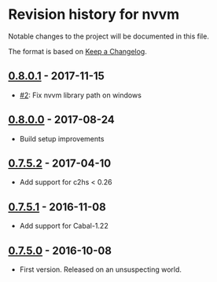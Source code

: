 # Revision history for nvvm

Notable changes to the project will be documented in this file.

The format is based on [Keep a Changelog](http://keepachangelog.com/).

## [0.8.0.1] - 2017-11-15
  * [#2]: Fix nvvm library path on windows

## [0.8.0.0] - 2017-08-24
  * Build setup improvements

## [0.7.5.2] - 2017-04-10
  * Add support for c2hs < 0.26

## [0.7.5.1] - 2016-11-08
  * Add support for Cabal-1.22

## [0.7.5.0] - 2016-10-08
  * First version. Released on an unsuspecting world.


[0.8.0.1]:      https://github.com/tmcdonell/nvvm/compare/v0.8.0.0...v0.8.0.1
[0.8.0.0]:      https://github.com/tmcdonell/nvvm/compare/v0.7.5.2...v0.8.0.0
[0.7.5.2]:      https://github.com/tmcdonell/nvvm/compare/0.7.5.1...v0.7.5.2
[0.7.5.1]:      https://github.com/tmcdonell/nvvm/compare/0.7.5.0...0.7.5.1
[0.7.5.0]:      https://github.com/tmcdonell/nvvm/compare/953f6c0b99b8d667a8e261722a8daeeaba162435...0.7.5.0

[#2]:           https://github.com/tmcdonell/nvvm/pull/2

